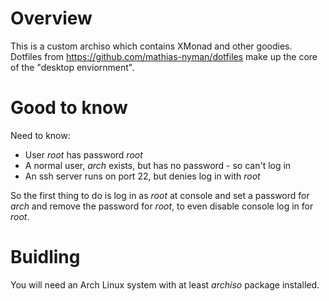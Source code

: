Overview
===
This is a custom archiso which contains XMonad and other goodies.
Dotfiles from https://github.com/mathias-nyman/dotfiles make up the core of the "desktop enviornment".

Good to know
===
Need to know:
* User *root* has password *root*
* A normal user, *arch* exists, but has no password - so can't log in
* An ssh server runs on port 22, but denies log in with *root*

So the first thing to do is log in as *root* at console and set a password for *arch* and remove the password for *root*, to even disable console log in for *root*.

Buidling
===
You will need an Arch Linux system with at least *archiso* package installed.
